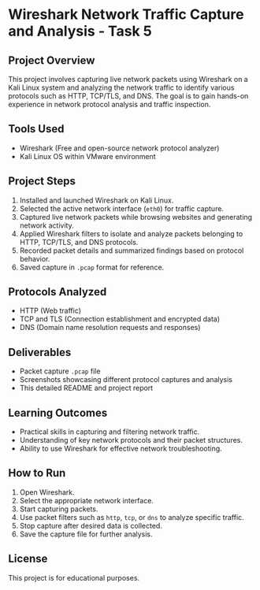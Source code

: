 # Wireshark Network Traffic Capture and Analysis - Task 5

## Project Overview

This project involves capturing live network packets using Wireshark on a Kali Linux system and analyzing the network traffic to identify various protocols such as HTTP, TCP/TLS, and DNS. The goal is to gain hands-on experience in network protocol analysis and traffic inspection.

## Tools Used

- Wireshark (Free and open-source network protocol analyzer)
- Kali Linux OS within VMware environment

## Project Steps

1. Installed and launched Wireshark on Kali Linux.
2. Selected the active network interface (`eth0`) for traffic capture.
3. Captured live network packets while browsing websites and generating network activity.
4. Applied Wireshark filters to isolate and analyze packets belonging to HTTP, TCP/TLS, and DNS protocols.
5. Recorded packet details and summarized findings based on protocol behavior.
6. Saved capture in `.pcap` format for reference.

## Protocols Analyzed

- HTTP (Web traffic)
- TCP and TLS (Connection establishment and encrypted data)
- DNS (Domain name resolution requests and responses)

## Deliverables

- Packet capture `.pcap` file
- Screenshots showcasing different protocol captures and analysis
- This detailed README and project report

## Learning Outcomes

- Practical skills in capturing and filtering network traffic.
- Understanding of key network protocols and their packet structures.
- Ability to use Wireshark for effective network troubleshooting.

## How to Run

1. Open Wireshark.
2. Select the appropriate network interface.
3. Start capturing packets.
4. Use packet filters such as `http`, `tcp`, or `dns` to analyze specific traffic.
5. Stop capture after desired data is collected.
6. Save the capture file for further analysis.


## License

This project is for educational purposes.

